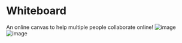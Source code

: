 # Whiteboard
An online canvas to help multiple people collaborate online!
![image](https://user-images.githubusercontent.com/89830175/137143871-3446015e-2e5a-460c-97d6-3ad14b185035.png)
![image](https://user-images.githubusercontent.com/89830175/137144172-c08ec808-3464-4a93-8c3a-770d63d3a3ee.png)
